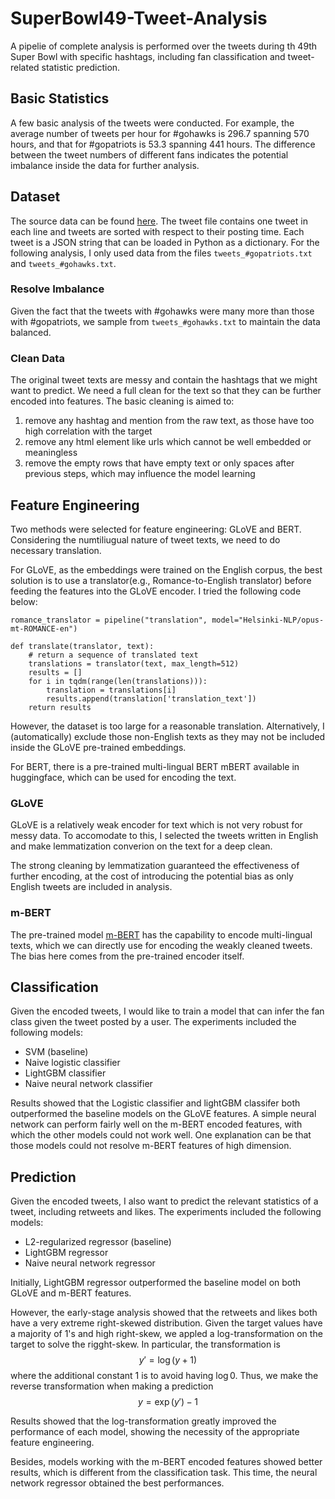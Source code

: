# SuperBowl49-Tweet-Analysis
A pipelie of complete analysis is performed over the tweets during th 49th Super Bowl with specific hashtags, including fan classification and tweet-related statistic prediction.

## Basic Statistics
A few basic analysis of the tweets were conducted. For example, the average number of tweets per hour for #gohawks is 296.7 spanning 570 hours, and that for #gopatriots is 53.3 spanning 441 hours. The difference between the tweet numbers of different fans indicates the potential imbalance inside the data for further analysis.

## Dataset
The source data can be found [here](https://ucla.app.box.com/s/24oxnhsoj6kpxhl6gyvuck25i3s4426d). The tweet file contains one tweet in each line and tweets are sorted with respect to their posting time. Each tweet is a JSON string that can be loaded in Python as a dictionary. For the following analysis, I only used data from the files `tweets_#gopatriots.txt` and `tweets_#gohawks.txt`.

### Resolve Imbalance
Given the fact that the tweets with #gohawks were many more than those with #gopatriots, we sample from `tweets_#gohawks.txt` to maintain the data balanced.

### Clean Data
The original tweet texts are messy and contain the hashtags that we might want to predict. We need a full clean for the text so that they can be further encoded into features. The basic cleaning is aimed to:
1. remove any hashtag and mention from the raw text, as those have too high correlation with the target
2. remove any html element like urls which cannot be well embedded or meaningless
3. remove the empty rows that have empty text or only spaces after previous steps, which may influence the model learning

## Feature Engineering
Two methods were selected for feature engineering: GLoVE and BERT. Considering the numtiliugual nature of tweet texts, we need to do necessary translation.

For GLoVE, as the embeddings were trained on the English corpus, the best solution is to use a translator(e.g., Romance-to-English translator) before feeding the features into the GLoVE encoder.  I tried the following code below:
```
romance_translator = pipeline("translation", model="Helsinki-NLP/opus-mt-ROMANCE-en")

def translate(translator, text):
    # return a sequence of translated text
    translations = translator(text, max_length=512)
    results = []
    for i in tqdm(range(len(translations))):
        translation = translations[i]
        results.append(translation['translation_text'])
    return results
```
However, the dataset is too large for a reasonable translation. Alternatively, I (automatically) exclude those non-English texts as they may not be included inside the GLoVE pre-trained embeddings.


For BERT, there is a pre-trained multi-lingual BERT mBERT available in huggingface, which can be used for encoding the text.

### GLoVE
GLoVE is a relatively weak encoder for text which is not very robust for messy data. To accomodate to this, I selected the tweets written in English and make lemmatization converion on the text for a deep clean. 

The strong cleaning by lemmatization guaranteed the effectiveness of further encoding, at the cost of introducing the potential bias as only English tweets are included in analysis. 

### m-BERT
The pre-trained model [m-BERT](https://huggingface.co/google-bert/bert-base-multilingual-cased) has the capability to encode multi-lingual texts, which we can directly use for encoding the weakly cleaned tweets. The bias here comes from the pre-trained encoder itself.

## Classification 
Given the encoded tweets, I would like to train a model that can infer the fan class given the tweet posted by a user. The experiments included the following models:
- SVM (baseline)
- Naive logistic classifier
- LightGBM classifier
- Naive neural network classifier

Results showed that the Logistic classifier and lightGBM classifer both outperformed the baseline models on the GLoVE features.
A simple neural network can perform fairly well on the m-BERT encoded features, with which the other models could not work well. One explanation can be that those models could not resolve m-BERT features of high dimension.

## Prediction
Given the encoded tweets, I also want to predict the relevant statistics of a tweet, including retweets and likes. The experiments included the following models:
- L2-regularized regressor (baseline)
- LightGBM regressor
- Naive neural network regressor

Initially, LightGBM regressor outperformed the baseline model on both GLoVE and m-BERT features. 

However, the early-stage analysis showed that the retweets and likes both have a very extreme right-skewed distribution. Given the target values have a majority of 1's and high right-skew, we appled a log-transformation on the target to solve the rigght-skew. In particular, the transformation is $$y' = \log(y+1)$$
where the additional constant 1 is to avoid having $\log0$.
Thus, we make the reverse transformation when making a prediction $$y = \exp(y')-1$$

Results showed that the log-transformation greatly improved the performance of each model, showing the necessity of the appropriate feature engineering.

Besides, models working with the m-BERT encoded features showed better results, which is different from the classification task. This time, the neural network regressor obtained the best performances.

























